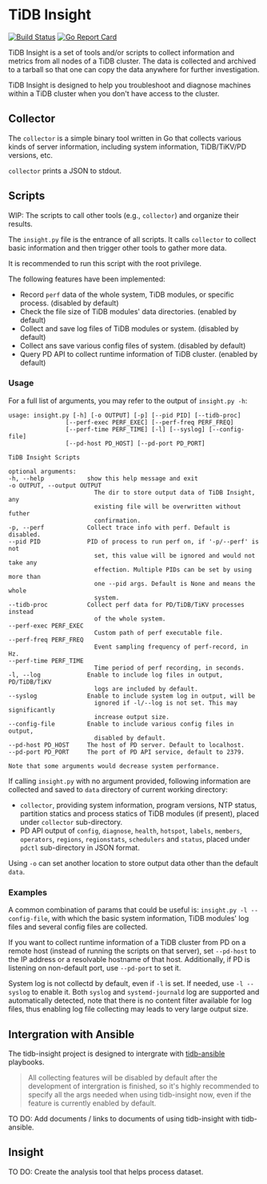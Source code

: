 # TiDB Insight

[![Build Status](https://travis-ci.org/pingcap/tidb-insight.svg?branch=master)](https://travis-ci.org/pingcap/tidb-insight)
[![Go Report Card](https://goreportcard.com/badge/github.com/pingcap/tidb-insight)](https://goreportcard.com/report/github.com/pingcap/tidb-insight)

TiDB Insight is a set of tools and/or scripts to collect information and metrics from all nodes of a TiDB cluster. The data is collected and archived to a tarball so that one can copy the data anywhere for further investigation.

TiDB Insight is designed to help you troubleshoot and diagnose machines within a TiDB cluster when you don't have access to the cluster.

## Collector

The `collector` is a simple binary tool written in Go that collects various kinds of server information, including system information, TiDB/TiKV/PD versions, etc.

`collector` prints a JSON to stdout.

## Scripts

WIP: The scripts to call other tools (e.g., `collector`) and organize their results.

The `insight.py` file is the entrance of all scripts. It calls `collector` to collect basic information and then trigger other tools to gather more data.

It is recommended to run this script with the root privilege.

The following features have been implemented:

 - Record `perf` data of the whole system, TiDB modules, or specific process. (disabled by default)
 - Check the file size of TiDB modules' data directories. (enabled by default)
 - Collect and save log files of TiDB modules or system. (disabled by default)
 - Collect ans save various config files of system. (disabled by default)
 - Query PD API to collect runtime information of TiDB cluster. (enabled by default)

### Usage

For a full list of arguments, you may refer to the output of `insight.py -h`:

    usage: insight.py [-h] [-o OUTPUT] [-p] [--pid PID] [--tidb-proc]
                    [--perf-exec PERF_EXEC] [--perf-freq PERF_FREQ]
                    [--perf-time PERF_TIME] [-l] [--syslog] [--config-file]
                    [--pd-host PD_HOST] [--pd-port PD_PORT]

    TiDB Insight Scripts

    optional arguments:
    -h, --help            show this help message and exit
    -o OUTPUT, --output OUTPUT
                            The dir to store output data of TiDB Insight, any
                            existing file will be overwritten without futher
                            confirmation.
    -p, --perf            Collect trace info with perf. Default is disabled.
    --pid PID             PID of process to run perf on, if '-p/--perf' is not
                            set, this value will be ignored and would not take any
                            effection. Multiple PIDs can be set by using more than
                            one --pid args. Default is None and means the whole
                            system.
    --tidb-proc           Collect perf data for PD/TiDB/TiKV processes instead
                            of the whole system.
    --perf-exec PERF_EXEC
                            Custom path of perf executable file.
    --perf-freq PERF_FREQ
                            Event sampling frequency of perf-record, in Hz.
    --perf-time PERF_TIME
                            Time period of perf recording, in seconds.
    -l, --log             Enable to include log files in output, PD/TiDB/TiKV
                            logs are included by default.
    --syslog              Enable to include system log in output, will be
                            ignored if -l/--log is not set. This may significantly
                            increase output size.
    --config-file         Enable to include various config files in output,
                            disabled by default.
    --pd-host PD_HOST     The host of PD server. Default to localhost.
    --pd-port PD_PORT     The port of PD API service, default to 2379.

    Note that some arguments would decrease system performance.

If calling `insight.py` with no argument provided, following information are collected and saved to `data` directory of current working directory:

 - `collector`, providing system information, program versions, NTP status, partition statics and process statics of TiDB modules (if present), placed under `collector` sub-directory.
 - PD API output of `config`, `diagnose`, `health`, `hotspot`, `labels`, `members`, `operators`, `regions`, `regionstats`, `schedulers` and `status`, placed under `pdctl` sub-directory in JSON format.

Using `-o` can set another location to store output data other than the default `data`.

### Examples

A common combination of params that could be useful is: `insight.py -l --config-file`, with which the basic system information, TiDB modules' log files and several config files are collected.

If you want to collect runtime information of a TiDB cluster from PD on a remote host (instead of running the scripts on that server), set `--pd-host` to the IP address or a resolvable hostname of that host. Additionally, if PD is listening on non-default port, use `--pd-port` to set it.

System log is not collectd by default, even if `-l` is set. If needed, use `-l --syslog` to enable it. Both `syslog` and `systemd-journald` log are supported and automatically detected, note that there is no content filter available for log files, thus enabling log file collecting may leads to very large output size.

## Intergration with Ansible

The tidb-insight project is designed to intergrate with [tidb-ansible](https://github.com/pingcap/tidb-ansible) playbooks.

> All collecting features will be disabled by default after the development of intergration is finished, so it's highly recommended to specify all the args needed when using tidb-insight now, even if the feature is currently enabled by default.

TO DO: Add documents / links to documents of using tidb-insight with tidb-ansible.

## Insight

TO DO: Create the analysis tool that helps process dataset.